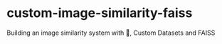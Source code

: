 # custom-image-similarity-faiss
Building an image similarity system with 🤗, Custom Datasets and FAISS
